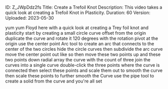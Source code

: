 ID: Z_JWpDdz2fs
Title: Create a Trefoil Knot
Description: This video takes a quick look at creating a Trefoil Knot in Plasticity.
Duration: 60
Version: 
Uploaded: 2023-05-30

yum yum Floyd here with a quick look at
creating a Trey foil knot and plasticity
start by creating a small circle curve
offset from the origin duplicate the
curve and rotate it 120 degrees with the
rotation pivot at the origin use the
center point Arc tool to create an arc
that connects to the center of the two
circles hide the circle curves then
subdivide the arc curve move the center
point out like so
then move these two points up and these
two points down radial array the curve
with the count of three
join the curves into a single curve
double-click the three points where the
curve is connected
then select these points and scale them
out to smooth the curve then scale these
points to further smooth the Curve
use the pipe tool to create a solid from
the curve and you're all set

